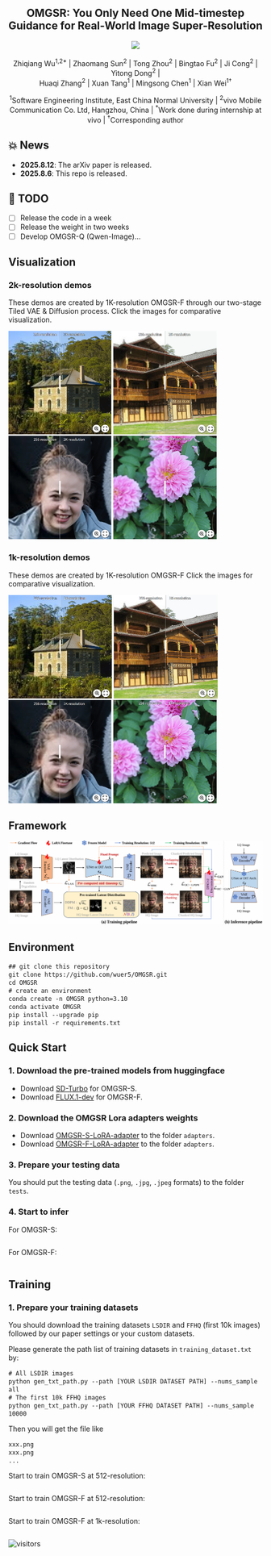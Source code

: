 <div align="center">
<h2>OMGSR: You Only Need One Mid-timestep Guidance for Real-World Image Super-Resolution</h2>
<a href='https://arxiv.org/pdf/2508.08227'><img src='https://img.shields.io/badge/Paper-Arxiv-red'></a>

Zhiqiang Wu<sup>1,2*</sup> |
Zhaomang Sun<sup>2</sup> | 
Tong Zhou<sup>2</sup> | 
Bingtao Fu<sup>2</sup> | 
Ji Cong<sup>2</sup> |
Yitong Dong<sup>2</sup> |
\
Huaqi Zhang<sup>2</sup> |
Xuan Tang<sup>1</sup> |
Mingsong Chen<sup>1</sup> |
Xian Wei<sup>1&dagger;</sup> 

<sup>1</sup>Software Engineering Institute, East China Normal University | 
<sup>2</sup>vivo Mobile Communication Co. Ltd, Hangzhou, China |
<sup>*</sup>Work done during internship at vivo | 
<sup>&dagger;</sup>Corresponding author
</div>

## :boom: News

- **2025.8.12**: The arXiv paper is released.
- **2025.8.6**: This repo is released.

## :runner: TODO

- [ ] Release the code in a week
- [ ] Release the weight in two weeks
- [ ] Develop OMGSR-Q (Qwen-Image)...

## Visualization

### 2k-resolution demos

These demos are created by 1K-resolution OMGSR-F through our two-stage Tiled VAE & Diffusion process. Click the images for comparative visualization.

[<img src="assets/2k-1.png" height="205px"/>](https://imgsli.com/NDA2NjYz)
[<img src="assets/2k-2.png" height="205px"/>](https://imgsli.com/NDA2NjY2)
[<img src="assets/2k-3.png" height="205px"/>](https://imgsli.com/NDA2Njc5)
[<img src="assets/2k-4.png" height="205px"/>](https://imgsli.com/NDA2Njgw)

### 1k-resolution demos

These demos are created by 1K-resolution OMGSR-F Click the images for comparative visualization.

[<img src="assets/1k-1.png" height="205px"/>](https://imgsli.com/NDA2Njgx)
[<img src="assets/1k-2.png" height="205px"/>](https://imgsli.com/NDA2Njgy)
[<img src="assets/1k-3.png" height="205px"/>](https://imgsli.com/NDA2Njgz)
[<img src="assets/1k-4.png" height="205px"/>](https://imgsli.com/NDA2Njgw)

## Framework

![teaser_img](assets/arch.png)

## Environment

```
## git clone this repository
git clone https://github.com/wuer5/OMGSR.git
cd OMGSR
# create an environment
conda create -n OMGSR python=3.10
conda activate OMGSR
pip install --upgrade pip
pip install -r requirements.txt
```

## Quick Start

<h3>1. Download the pre-trained models from huggingface</h3>

- Download <a href="https://huggingface.co/stabilityai/sd-turbo">SD-Turbo</a> for OMGSR-S.
- Download <a href="https://huggingface.co/black-forest-labs/FLUX.1-dev">FLUX.1-dev</a> for OMGSR-F.
<h3>2. Download the OMGSR Lora adapters weights</h3>

- Download <a href="https://huggingface.co/stabilityai/sd-turbo">OMGSR-S-LoRA-adapter</a> to the folder ```adapters```.
- Download <a href="https://huggingface.co/black-forest-labs/FLUX.1-dev">OMGSR-F-LoRA-adapter</a> to the folder ```adapters```.

<h3>3. Prepare your testing data</h3>

You should put the testing data (```.png```, ```.jpg```, ```.jpeg``` formats) to the folder ```tests```.

<h3>4. Start to infer</h3>

For OMGSR-S:
```

```
For OMGSR-F:
```

```

<h2>Training</h2>

<h3>1. Prepare your training datasets</h3>

You should download the training datasets ```LSDIR``` and ```FFHQ``` (first 10k images) followed by our paper settings or your custom datasets.

Please generate the path list of training datasets in ```training_dataset.txt``` by:
```
# All LSDIR images
python gen_txt_path.py --path [YOUR LSDIR DATASET PATH] --nums_sample all
# The first 10k FFHQ images
python gen_txt_path.py --path [YOUR FFHQ DATASET PATH] --nums_sample 10000
```
Then you will get the file like
```
xxx.png
xxx.png
...
```

Start to train OMGSR-S at 512-resolution:
```

```

Start to train OMGSR-F at 512-resolution:
```

```

Start to train OMGSR-F at 1k-resolution:
```

```
![visitors](https://visitor-badge.laobi.icu/badge?page_id=wuer5/OMGSR)


